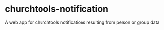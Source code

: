# churchtools-notification
A web app for churchtools notifications resulting from person or group data
